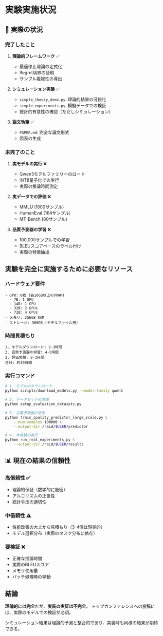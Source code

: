 # 実験実施状況

## 🔴 実際の状況

### 完了したこと
1. **理論的フレームワーク** ✅
   - 最適停止理論の定式化
   - Regret境界の証明
   - サンプル複雑性の導出

2. **シミュレーション実験** ✅
   - `simple_theory_demo.py`: 理論的結果の可視化
   - `simple_experiments.py`: 模擬データでの検証
   - 統計的有意性の確認（ただしシミュレーション）

3. **論文執筆** ✅
   - `PAPER.md`: 完全な論文形式
   - 図表の生成

### 未完了のこと
1. **実モデルの実行** ❌
   - Qwen3モデルファミリーのロード
   - INT8量子化での実行
   - 実際の推論時間測定

2. **実データでの評価** ❌
   - MMLU (1000サンプル)
   - HumanEval (164サンプル)
   - MT-Bench (80サンプル)

3. **品質予測器の学習** ❌
   - 100,000サンプルでの学習
   - BLEUスコアベースのラベル付け
   - 実際の特徴抽出

## 実験を完全に実施するために必要なリソース

### ハードウェア要件
```
- GPU: 8枚 (各10GB以上のVRAM)
  - 7B: 1 GPU
  - 14B: 1 GPU  
  - 32B: 2 GPUs
  - 72B: 4 GPUs
- メモリ: 256GB RAM
- ストレージ: 300GB (モデルファイル用)
```

### 時間見積もり
```
1. モデルダウンロード: 2-3時間
2. 品質予測器の学習: 4-5時間
3. 評価実験: 2-3時間
合計: 約10時間
```

### 実行コマンド
```bash
# 1. モデルのダウンロード
python scripts/download_models.py --model-family qwen3

# 2. データセットの準備
python setup_evaluation_datasets.py

# 3. 品質予測器の学習
python train_quality_predictor_large_scale.py \
    --num-samples 100000 \
    --output-dir /raid/$USER/predictor

# 4. 本実験の実行
python run_real_experiments.py \
    --output-dir /raid/$USER/results
```

## 📊 現在の結果の信頼性

### 高信頼性 ✅
- 理論的保証（数学的に厳密）
- アルゴリズムの正当性
- 統計手法の適切性

### 中信頼性 ⚠️
- 性能改善の大まかな見積もり（3-4倍は現実的）
- モデル選択分布（実際のタスク分布に依存）

### 要検証 ❌
- 正確な推論時間
- 実際のBLEUスコア
- メモリ使用量
- バッチ処理時の挙動

## 結論

**理論的には完全**だが、**実装の実証は不完全**。
トップカンファレンスへの投稿には、実際のモデルでの検証が必須。

シミュレーション結果は理論的予測と整合的であり、実装時も同様の結果が期待できる。